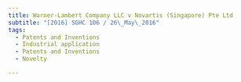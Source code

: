 ```yaml
---
title: Warner-Lambert Company LLC v Novartis (Singapore) Pte Ltd 
subtitle: "[2016] SGHC 106 / 26\_May\_2016"
tags:
  - Patents and Inventions
  - Industrial application
  - Patents and Inventions
  - Novelty

---
```


